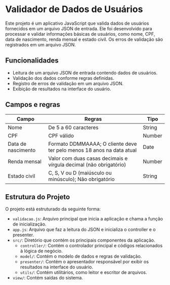 # Validador de Dados de Usuários

Este projeto é um aplicativo JavaScript que valida dados de usuários fornecidos em um arquivo JSON de entrada. Ele foi desenvolvido para processar e validar informações básicas de usuários, como nome, CPF, data de nascimento, renda mensal e estado civil. Os erros de validação são registrados em um arquivo JSON.

## Funcionalidades

-   Leitura de um arquivo JSON de entrada contendo dados de usuários.
-   Validação dos dados conforme regras definidas.
-   Registro de erros de validação em um arquivo JSON.
-   Exibição de resultados na interface do usuário.

## Campos e regras

| Campo              | Regras                                                                | Tipo   |
| ------------------ | --------------------------------------------------------------------- | ------ |
| Nome               | De 5 a 60 caracteres                                                  | String |
| CPF                | CPF válido                                                            | Number |
| Data de nascimento | Formato DDMMAAAA; O cliente deve ter pelo menos 18 anos na data atual | Date   |
| Renda mensal       | Valor com duas casas decimais e vírgula decimal (não obrigatório)     | Number |
| Estado civil       | C, S, V ou D (maiúsculo ou minúsculo); Não obrigatório                | String |

## Estrutura do Projeto

O projeto está estruturado da seguinte forma:

-   `validacao.js`: Arquivo principal que inicia a aplicação e chama a função de inicialização.
-   `app.js`: Arquivo que faz a leitura do JSON e inicializa o controller e o presenter.
-   `src/`: Diretório que contém os principais componentes da aplicação.
    -   `controller/`: Contém o controlador principal e códigos relacionados à lógica de negócio.
    -   `model/`: Contém o modelo de dados e regras de validação.
    -   `presenter/`: Contém o apresentador responsável por exibir os resultados na interface do usuário.
    -   `utils/`: Contém utilitários, como leitor e escritor de arquivos.
-   `view/`: Contém saídas do sistema.
